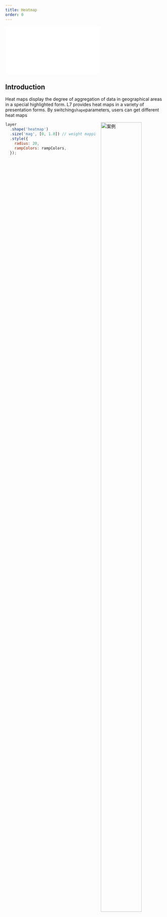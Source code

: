 ```yaml
---
title: Heatmap
order: 0
---
```


<embed src="@/docs/api/common/style.md"></embed>

## Introduction

Heat maps display the degree of aggregation of data in geographical areas in a special highlighted form. L7 provides heat maps in a variety of presentation forms. By switching`shape`parameters, users can get different heat maps

<div>
  <div style="width:40%;float:right; margin-left: 16px;">
    <img  width="80%" alt="案例" src='https://gw.alipayobjects.com/mdn/antv_site/afts/img/A*QstiQq4JBOIAAAAAAAAAAABkARQnAQ'>
  </div>
</div>

```javascript
layer
  .shape('heatmap')
  .size('mag', [0, 1.0]) // weight mapping channel
  .style({
    radius: 20,
    rampColors: rampColors,
  });
```
